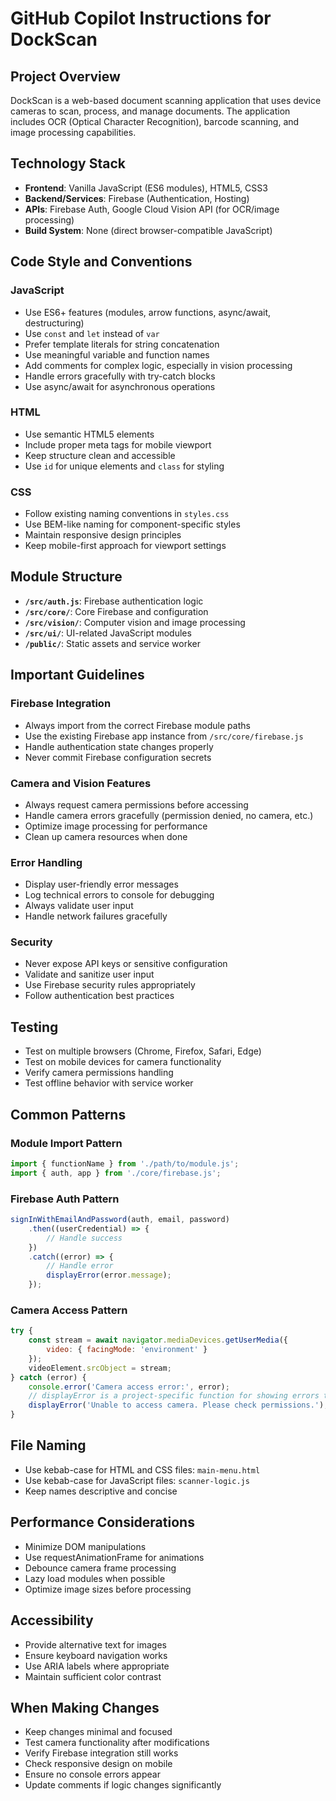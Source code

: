 # GitHub Copilot Instructions for DockScan

## Project Overview
DockScan is a web-based document scanning application that uses device cameras to scan, process, and manage documents. The application includes OCR (Optical Character Recognition), barcode scanning, and image processing capabilities.

## Technology Stack
- **Frontend**: Vanilla JavaScript (ES6 modules), HTML5, CSS3
- **Backend/Services**: Firebase (Authentication, Hosting)
- **APIs**: Firebase Auth, Google Cloud Vision API (for OCR/image processing)
- **Build System**: None (direct browser-compatible JavaScript)

## Code Style and Conventions

### JavaScript
- Use ES6+ features (modules, arrow functions, async/await, destructuring)
- Use `const` and `let` instead of `var`
- Prefer template literals for string concatenation
- Use meaningful variable and function names
- Add comments for complex logic, especially in vision processing
- Handle errors gracefully with try-catch blocks
- Use async/await for asynchronous operations

### HTML
- Use semantic HTML5 elements
- Include proper meta tags for mobile viewport
- Keep structure clean and accessible
- Use `id` for unique elements and `class` for styling

### CSS
- Follow existing naming conventions in `styles.css`
- Use BEM-like naming for component-specific styles
- Maintain responsive design principles
- Keep mobile-first approach for viewport settings

## Module Structure
- **`/src/auth.js`**: Firebase authentication logic
- **`/src/core/`**: Core Firebase and configuration
- **`/src/vision/`**: Computer vision and image processing
- **`/src/ui/`**: UI-related JavaScript modules
- **`/public/`**: Static assets and service worker

## Important Guidelines

### Firebase Integration
- Always import from the correct Firebase module paths
- Use the existing Firebase app instance from `/src/core/firebase.js`
- Handle authentication state changes properly
- Never commit Firebase configuration secrets

### Camera and Vision Features
- Always request camera permissions before accessing
- Handle camera errors gracefully (permission denied, no camera, etc.)
- Optimize image processing for performance
- Clean up camera resources when done

### Error Handling
- Display user-friendly error messages
- Log technical errors to console for debugging
- Always validate user input
- Handle network failures gracefully

### Security
- Never expose API keys or sensitive configuration
- Validate and sanitize user input
- Use Firebase security rules appropriately
- Follow authentication best practices

## Testing
- Test on multiple browsers (Chrome, Firefox, Safari, Edge)
- Test on mobile devices for camera functionality
- Verify camera permissions handling
- Test offline behavior with service worker

## Common Patterns

### Module Import Pattern
```javascript
import { functionName } from './path/to/module.js';
import { auth, app } from './core/firebase.js';
```

### Firebase Auth Pattern
```javascript
signInWithEmailAndPassword(auth, email, password)
    .then((userCredential) => {
        // Handle success
    })
    .catch((error) => {
        // Handle error
        displayError(error.message);
    });
```

### Camera Access Pattern
```javascript
try {
    const stream = await navigator.mediaDevices.getUserMedia({
        video: { facingMode: 'environment' }
    });
    videoElement.srcObject = stream;
} catch (error) {
    console.error('Camera access error:', error);
    // displayError is a project-specific function for showing errors to users
    displayError('Unable to access camera. Please check permissions.');
}
```

## File Naming
- Use kebab-case for HTML and CSS files: `main-menu.html`
- Use kebab-case for JavaScript files: `scanner-logic.js`
- Keep names descriptive and concise

## Performance Considerations
- Minimize DOM manipulations
- Use requestAnimationFrame for animations
- Debounce camera frame processing
- Lazy load modules when possible
- Optimize image sizes before processing

## Accessibility
- Provide alternative text for images
- Ensure keyboard navigation works
- Use ARIA labels where appropriate
- Maintain sufficient color contrast

## When Making Changes
- Keep changes minimal and focused
- Test camera functionality after modifications
- Verify Firebase integration still works
- Check responsive design on mobile
- Ensure no console errors appear
- Update comments if logic changes significantly
